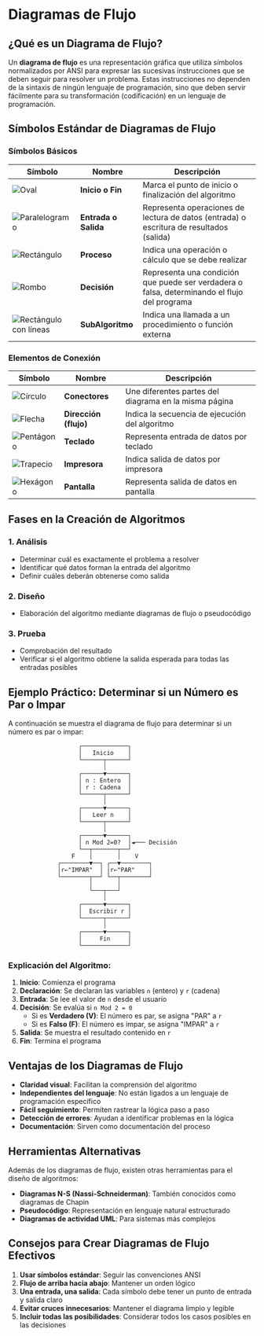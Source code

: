 # Diagramas de Flujo

## ¿Qué es un Diagrama de Flujo?

Un **diagrama de flujo** es una representación gráfica que utiliza símbolos normalizados por ANSI para expresar las sucesivas instrucciones que se deben seguir para resolver un problema. Estas instrucciones no dependen de la sintaxis de ningún lenguaje de programación, sino que deben servir fácilmente para su transformación (codificación) en un lenguaje de programación.

## Símbolos Estándar de Diagramas de Flujo

### Símbolos Básicos

| Símbolo | Nombre | Descripción |
|---------|--------|-------------|
| ![Oval](https://via.placeholder.com/80x40/f0f0f0/000000?text=Oval) | **Inicio o Fin** | Marca el punto de inicio o finalización del algoritmo |
| ![Paralelogramo](https://via.placeholder.com/100x40/f0f0f0/000000?text=Paralelo) | **Entrada o Salida** | Representa operaciones de lectura de datos (entrada) o escritura de resultados (salida) |
| ![Rectángulo](https://via.placeholder.com/80x40/f0f0f0/000000?text=Rect) | **Proceso** | Indica una operación o cálculo que se debe realizar |
| ![Rombo](https://via.placeholder.com/80x60/f0f0f0/000000?text=Rombo) | **Decisión** | Representa una condición que puede ser verdadera o falsa, determinando el flujo del programa |
| ![Rectángulo con líneas](https://via.placeholder.com/80x50/f0f0f0/000000?text=SubAlg) | **SubAlgoritmo** | Indica una llamada a un procedimiento o función externa |

### Elementos de Conexión

| Símbolo | Nombre | Descripción |
|---------|--------|-------------|
| ![Círculo](https://via.placeholder.com/30x30/f0f0f0/000000?text=O) | **Conectores** | Une diferentes partes del diagrama en la misma página |
| ![Flecha](https://via.placeholder.com/60x20/f0f0f0/000000?text=→) | **Dirección (flujo)** | Indica la secuencia de ejecución del algoritmo |
| ![Pentágono](https://via.placeholder.com/80x40/f0f0f0/000000?text=Pent) | **Teclado** | Representa entrada de datos por teclado |
| ![Trapecio](https://via.placeholder.com/80x40/f0f0f0/000000?text=Trap) | **Impresora** | Indica salida de datos por impresora |
| ![Hexágono](https://via.placeholder.com/80x40/f0f0f0/000000?text=Hex) | **Pantalla** | Representa salida de datos en pantalla |

## Fases en la Creación de Algoritmos

### 1. **Análisis**
- Determinar cuál es exactamente el problema a resolver
- Identificar qué datos forman la entrada del algoritmo
- Definir cuáles deberán obtenerse como salida

### 2. **Diseño**
- Elaboración del algoritmo mediante diagramas de flujo o pseudocódigo

### 3. **Prueba**
- Comprobación del resultado
- Verificar si el algoritmo obtiene la salida esperada para todas las entradas posibles

## Ejemplo Práctico: Determinar si un Número es Par o Impar

A continuación se muestra el diagrama de flujo para determinar si un número es par o impar:

```
                    ┌─────────────┐
                    │   Inicio    │
                    └──────┬──────┘
                           │
                    ┌──────▼──────┐
                    │ n : Entero  │
                    │ r : Cadena  │
                    └──────┬──────┘
                           │
                    ┌──────▼──────┐
                    │   Leer n    │
                    └──────┬──────┘
                           │
                    ┌──────▼──────┐
                    │ n Mod 2=0?  │◄─── Decisión
                    └──┬───────┬──┘
                  F    │       │    V
              ┌────────▼──┐ ┌──▼────────┐
              │r←"IMPAR"  │ │r←"PAR"    │
              └────────┬──┘ └──┬────────┘
                       │       │
                       └───┬───┘
                           │
                    ┌──────▼──────┐
                    │  Escribir r │
                    └──────┬──────┘
                           │
                    ┌──────▼──────┐
                    │     Fin     │
                    └─────────────┘
```

### Explicación del Algoritmo:

1. **Inicio**: Comienza el programa
2. **Declaración**: Se declaran las variables `n` (entero) y `r` (cadena)
3. **Entrada**: Se lee el valor de `n` desde el usuario
4. **Decisión**: Se evalúa si `n Mod 2 = 0`
   - Si es **Verdadero (V)**: El número es par, se asigna "PAR" a `r`
   - Si es **Falso (F)**: El número es impar, se asigna "IMPAR" a `r`
5. **Salida**: Se muestra el resultado contenido en `r`
6. **Fin**: Termina el programa

## Ventajas de los Diagramas de Flujo

- **Claridad visual**: Facilitan la comprensión del algoritmo
- **Independientes del lenguaje**: No están ligados a un lenguaje de programación específico
- **Fácil seguimiento**: Permiten rastrear la lógica paso a paso
- **Detección de errores**: Ayudan a identificar problemas en la lógica
- **Documentación**: Sirven como documentación del proceso

## Herramientas Alternativas

Además de los diagramas de flujo, existen otras herramientas para el diseño de algoritmos:

- **Diagramas N-S (Nassi-Schneiderman)**: También conocidos como diagramas de Chapin
- **Pseudocódigo**: Representación en lenguaje natural estructurado
- **Diagramas de actividad UML**: Para sistemas más complejos

## Consejos para Crear Diagramas de Flujo Efectivos

1. **Usar símbolos estándar**: Seguir las convenciones ANSI
2. **Flujo de arriba hacia abajo**: Mantener un orden lógico
3. **Una entrada, una salida**: Cada símbolo debe tener un punto de entrada y salida claro
4. **Evitar cruces innecesarios**: Mantener el diagrama limpio y legible
5. **Incluir todas las posibilidades**: Considerar todos los casos posibles en las decisiones